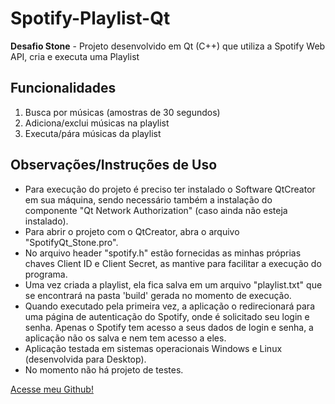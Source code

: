# Spotify-Playlist-Qt
**Desafio Stone** - Projeto desenvolvido em Qt (C++) que utiliza a Spotify Web API, cria e executa uma Playlist

## Funcionalidades
1. Busca por músicas (amostras de 30 segundos)
2. Adiciona/exclui músicas na playlist
3. Executa/pára músicas da playlist

## Observações/Instruções de Uso
* Para execução do projeto é preciso ter instalado o Software QtCreator em sua máquina, sendo necessário também a instalação do componente "Qt Network Authorization" (caso ainda não esteja instalado).
* Para abrir o projeto com o QtCreator, abra o arquivo "SpotifyQt_Stone.pro".
* No arquivo header "spotify.h" estão fornecidas as minhas próprias chaves Client ID e Client Secret, as mantive para facilitar a execução do programa.
* Uma vez criada a playlist, ela fica salva em um arquivo "playlist.txt" que se encontrará na pasta 'build' gerada no momento de execução.
* Quando executado pela primeira vez, a aplicação o redirecionará para uma página de autenticação do Spotify, onde é solicitado seu login e senha. Apenas o Spotify tem acesso a seus dados de login e senha, a aplicação não os salva e nem tem acesso a eles.
* Aplicação testada em sistemas operacionais Windows e Linux (desenvolvida para Desktop).
* No momento não há projeto de testes.



[Acesse meu Github!](https://github.com/Leonardo-Fischer)
